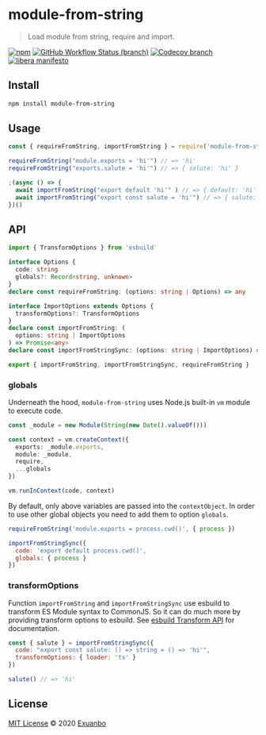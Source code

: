 # module-from-string

> Load module from string, require and import.

[![npm](https://img.shields.io/npm/v/module-from-string)](https://www.npmjs.com/package/module-from-string)
[![GitHub Workflow Status (branch)](https://img.shields.io/github/workflow/status/exuanbo/module-from-string/Node.js%20CI/main)](https://github.com/exuanbo/module-from-string/actions?query=workflow)
[![Codecov branch](https://img.shields.io/codecov/c/gh/exuanbo/module-from-string/main?token=B66P1ZSBLD)](https://codecov.io/gh/exuanbo/module-from-string)
[![libera manifesto](https://img.shields.io/badge/libera-manifesto-lightgrey.svg)](https://liberamanifesto.com)

## Install

```sh
npm install module-from-string
```

## Usage

```js
const { requireFromString, importFromString } = require('module-from-string')

requireFromString("module.exports = 'hi'") // => 'hi'
requireFromString("exports.salute = 'hi'") // => { salute: 'hi' }

;(async () => {
  await importFromString("export default 'hi'" ) // => { default: 'hi' }
  await importFromString("export const salute = 'hi'") // => { salute: 'hi' }
})()
```

## API

```ts
import { TransformOptions } from 'esbuild'

interface Options {
  code: string
  globals?: Record<string, unknown>
}
declare const requireFromString: (options: string | Options) => any

interface ImportOptions extends Options {
  transformOptions?: TransformOptions
}
declare const importFromString: (
  options: string | ImportOptions
) => Promise<any>
declare const importFromStringSync: (options: string | ImportOptions) => any

export { importFromString, importFromStringSync, requireFromString }
```

### globals

Underneath the hood, `module-from-string` uses Node.js built-in `vm` module to execute code.

```ts
const _module = new Module(String(new Date().valueOf()))

const context = vm.createContext({
  exports: _module.exports,
  module: _module,
  require,
  ...globals
})

vm.runInContext(code, context)
```

By default, only above variables are passed into the `contextObject`. In order to use other global objects you need to add them to option `globals`.

```js
requireFromString('module.exports = process.cwd()', { process })

importFromStringSync({
  code: 'export default process.cwd()',
  globals: { process }
})
```

### transformOptions

Function `importFromString` and `importFromStringSync` use esbuild to transform ES Module syntax to CommonJS. So it can do much more by providing transform options to esbuild. See [esbuild Transform API](https://esbuild.github.io/api/#transform-api) for documentation.

```js
const { salute } = importFromStringSync({
  code: "export const salute: () => string = () => 'hi'",
  transformOptions: { loader: 'ts' }
})

salute() // => 'hi'
```

## License

[MIT License](https://github.com/exuanbo/module-from-string/blob/main/LICENSE) © 2020 [Exuanbo](https://github.com/exuanbo)
